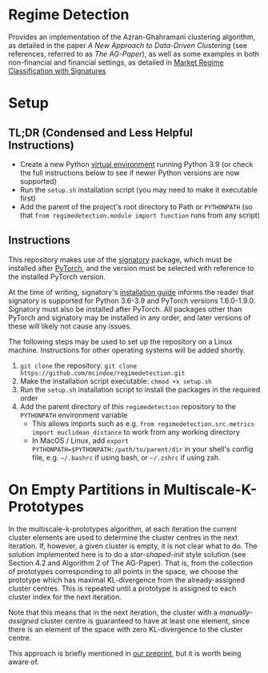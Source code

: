 # Regime Detection

Provides an implementation of the Azran-Ghahramani clustering algorithm, as detailed in the paper *A New Approach to Data-Driven Clustering* (see references, referred to as *The AG-Paper*), as well as some examples in both non-financial and financial settings, as detailed in [Market Regime Classification with Signatures](https://arxiv.org/abs/2107.00066)

# Setup

## TL;DR (Condensed and Less Helpful Instructions)

* Create a new Python [virtual environment](https://www.section.io/engineering-education/introduction-to-virtual-environments-and-dependency-managers/) running Python 3.9 (or check the full instructions below to see if newer Python versions are now supported)
* Run the `setup.sh` installation script (you may need to make it executable first)
* Add the parent of the project's root directory to Path or `PYTHONPATH` (so that `from regimedetection.module import function` runs from any script)

## Instructions

This repository makes use of the [signatory](https://github.com/patrick-kidger/signatory) package, which must be installed after [PyTorch](https://pytorch.org/), and the version must be selected with reference to the installed PyTorch version.

At the time of writing, signatory's [installation guide](https://signatory.readthedocs.io/en/latest/pages/usage/installation.html) informs the reader that signatory is supported for Python 3.6-3.9 and PyTorch versions 1.6.0-1.9.0. Signatory must also be installed after PyTorch. All packages other than PyTorch and signatory may be installed in any order, and later versions of these will likely not cause any issues.

The following steps may be used to set up the repository on a Linux machine. Instructions for other operating systems will be added shortly.

1. `git clone` the repository: `git clone https://github.com/mcindoe/regimedetection.git`
2. Make the installation script executable: `chmod +x setup.sh`
3. Run the `setup.sh` installation script to install the packages in the required order
4. Add the parent directory of this `regimedetection` repository to the `PYTHONPATH` environment variable
    - This allows imports such as e.g. `from regimedetection.src.metrics import euclidean_distance` to work from any working directory
    - In MacOS / Linux, add `export PYTHONPATH=$PYTHONPATH:/path/to/parent/dir` in your shell's config file, e.g. `~/.bashrc` if using bash, or `~/.zshrc` if using zsh.

# On Empty Partitions in Multiscale-K-Prototypes

In the multiscale-k-prototypes algorithm, at each iteration the current cluster elements are used to determine the cluster centres in the next iteration. If, however, a given cluster is empty, it is not clear what to do. The solution implemented here is to do a *star-shaped-init* style solution (see Section 4.2 and Algorithm 2 of The AG-Paper). That is, from the collection of prototypes corresponding to all points in the space, we choose the prototype which has maximal KL-divergence from the already-assigned cluster centres. This is repeated until a prototype is assigned to each cluster index for the next iteration.

Note that this means that in the next iteration, the cluster with a *manually-assigned* cluster centre is guaranteed to have at least one element, since there is an element of the space with zero KL-divergence to the cluster centre.

This approach is briefly mentioned in [our preprint](https://arxiv.org/abs/2107.00066), but it is worth being aware of.
